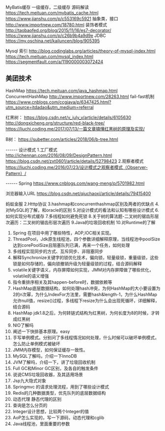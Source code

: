 MyBatis缓存
    一级缓存，二级缓存  源码解读
        https://tech.meituan.com/mybatis_cache.html 
        https://www.jianshu.com/p/c553169c5921
    抽象类，接口
        http://www.importnew.com/18780.html 
    装饰者模式
        http://taobaofed.org/blog/2015/11/16/es7-decorator/
        https://www.jianshu.com/p/c26b9b4a9d9e
    JDBC
        https://my.oschina.net/kailuncen/blog/905395

Mysql 索引
http://blog.codinglabs.org/articles/theory-of-mysql-index.html
https://tech.meituan.com/mysql_index.html
https://segmentfault.com/a/1190000003072424


美团技术
--------------
HashMap     https://tech.meituan.com/java_hashmap.html
ConcurrentHashMap  http://www.importnew.com/28263.html
fail-fast机制   https://www.cnblogs.com/ccgjava/p/6347425.html?utm_source=itdadao&utm_medium=referral


红黑树：
https://blog.csdn.net/v_july_v/article/details/6105630
http://dongxicheng.org/structure/red-black-tree/
https://liuchi.coding.me/2017/07/13/一篇文章搞懂红黑树的原理及实现/

B树：
https://subetter.com/articles/2018/06/b-tree.html


------ 设计模式
1.工厂模式  http://ichennan.com/2016/08/09/DesignPattern.html  https://blog.csdn.net/zxt0601/article/details/52798423
2.观察者模式 https://liuchi.coding.me/2016/07/23/设计模式之观察者模式（Observer-Pattern）/

------ Spring
https://www.cnblogs.com/wang-meng/p/5701982.html


浏览器输入URL
https://blog.csdn.net/qiuchaoxi/article/details/79415400


蚂蚁金服
    2.Htttp协议 
    3.hashmap和concurrenthashmap区别及两者的优缺点
    4.对MySQL的了解，和oracle的区别 
    5.对设计模式的看法和认知有哪些设计模式 
    6.如何实现分布式缓存 
    7.多线程如何避免死锁 
    8.关于树的算法题-二叉树的锯齿形层次遍历：二叉树的锯齿形层次遍历 
    9.Java的垃圾回收机制 
    10.对Runtime的了解 

1. Spring 在项目中用了哪些特性，AOP,IOC相关实现。
2. ThreadPool，Jdk原生线程池，四个参数详细解释原理，当线程池中poolSize达到corePoolSize且阻塞队列已满，再来一个任务，如何处理
3. 多线程实现同步的方式、互斥同步、非阻塞同步
4. 解释Synchronize关键字的锁优化技术，偏向锁，轻量级锁，重量级锁，这些锁是如何存储的，偏向锁撤销升级为轻量级锁的过程，结合源码解释
5. volatile关键字语义，内存屏障如何实现，JMM对内存屏障做了哪些优化，volatile的语义增强
6. 指令重排序相关及其happen-before时，数据依赖等
7. HashMap底层数据结构，如何处理hash冲突，为何HashMap的大小要设置为2的n次幂，为什么IndexFor方法里，需要hash&length-1，为什么HashMap允许null值，resize()过程，多线程下resize为什么会出现死循环，详细解释，结合源码
8. HashMap jdk1.8之后，为何转链式结构为红黑树，为何长度为8的时候，才转成红黑树
9. NIO了解吗
10. 阐述一下快排基本原理。easy
11. 手写单例模式。分别问了多线程情况如何处理，什么时候可以破坏单例模式，怎么防止单例模式被破坏
12. JMM内存模型，如何保证缓存一致性。
13. MySQL了解吗，介绍一下InnoDB
14. JVM了解吗，介绍一下，讲了垃圾回收机制
15. Full GC和Minor GC区别，及各自的触发条件
16. 说说CMS垃圾回收器，及其适用场景
17. Jsp九大隐式对象
18. Springmvc 的请求处理流程，用到了哪些设计模式
19. Redis的几种数据类型，优先队列的底层数据结构
20. 动态代理 静态代理的区别
21. 查询是怎么分页的
22. Integer设计思想，比较两个Integer的值
23. AoP怎么实现的，写一下源码，动态代理和cglib
24. Java线程池，里面重要的参数